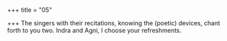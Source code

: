+++
title = "05"

+++
The singers with their recitations, knowing the (poetic) devices, chant  forth to you two.
Indra and Agni, I choose your refreshments.